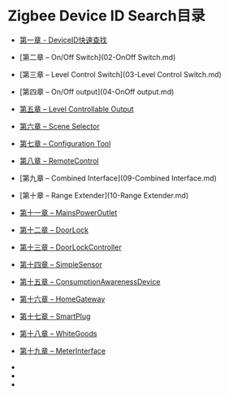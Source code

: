 # Zigbee Device ID Search目录

- [第一章 - DeviceID快速查找](01-DeviceIDQuickSearch.md)
- [第二章 – On/Off Switch](02-OnOff Switch.md)
- [第三章 – Level Control Switch](03-Level Control Switch.md)
- [第四章 – On/Off output](04-OnOff output.md)
- [第五章 – Level Controllable Output](05-LevelControllableOutput.md)
- [第六章 – Scene Selector](06-SceneSelector.md)
- [第七章 – Configuration Tool](07-ConfigurationTool.md)
- [第八章 – RemoteControl](08-RemoteControl.md)
- [第九章 – Combined Interface](09-Combined Interface.md)
- [第十章 – Range Extender](10-Range Extender.md)
- [第十一章 – MainsPowerOutlet](11-MainsPowerOutlet.md)
- [第十二章 – DoorLock](12-DoorLock.md)
- [第十三章 – DoorLockController](13-DoorLockController.md)
- [第十四章 – SimpleSensor](14-SimpleSensor.md)

- [第十五章 – ConsumptionAwarenessDevice](15-ConsumptionAwarenessDevice.md)

- [第十六章 – HomeGateway](16-HomeGateway.md)

- [第十七章 – SmartPlug](17-SmartPlug.md)

- [第十八章 – WhiteGoods](18-WhiteGoods.md)

- [第十九章 – MeterInterface](19-MeterInterface.md)

- 

- 

- 

  

  

  

  

